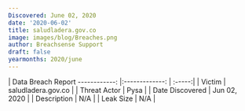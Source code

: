 ```yaml
---
Discovered: June 02, 2020
date: '2020-06-02'
title: saludladera.gov.co
image: images/blog/Breaches.png
author: Breachsense Support
draft: false
yearmonths: 2020/june
---
```



| Data Breach Report
------------:   |:-------------:    | :-----:|
| Victim    | saludladera.gov.co      | 
| Threat Actor    | Pysa      | 
| Date Discovered    | Jun 02, 2020      | 
| Description    | N/A      | 
| Leak Size    | N/A      | 

